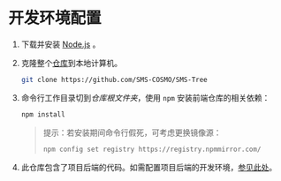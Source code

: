 # 开发环境配置

1. 下载并安装 [Node.js](https://nodejs.org/zh-cn/download) 。

2. 克隆整个[仓库](https://github.com/SMS-COSMO/SMS-Tree)到本地计算机。

    ```bash
    git clone https://github.com/SMS-COSMO/SMS-Tree
    ```

3. 命令行工作目录切到*仓库根文件夹*，使用 `npm` 安装前端仓库的相关依赖：

    ```bash
    npm install
    ```

    > 提示：若安装期间命令行假死，可考虑更换镜像源：
    >
    > ```bash
    > npm config set registry https://registry.npmmirror.com/
    > ```

4. 此仓库包含了项目后端的代码。如需配置项目后端的开发环境，[参见此处](SMS-Tree-BE/README.md)。
